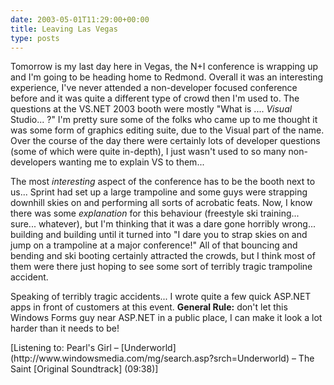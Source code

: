 ```yaml
---
date: 2003-05-01T11:29:00+00:00
title: Leaving Las Vegas
type: posts
---
```

Tomorrow is my last day here in Vegas, the N+I conference is wrapping up and I'm going to be heading home to Redmond. Overall it was an interesting experience, I've never attended a non-developer focused conference before and it was quite a different type of crowd then I'm used to. The questions at the VS.NET 2003 booth were mostly "What is .... <i>Visual</i> Studio... ?" I'm pretty sure some of the folks who came up to me thought it was some form of graphics editing suite, due to the Visual part of the name. Over the course of the day there were certainly lots of developer questions (some of which were quite in-depth), I just wasn't used to so many non-developers wanting me to explain VS to them...

The most <i>interesting</i> aspect of the conference has to be the booth next to us... Sprint had set up a large trampoline and some guys were strapping downhill skies on and performing all sorts of acrobatic feats. Now, I know there was some <i>explanation</i> for this behaviour (freestyle ski training... sure... whatever), but I'm thinking that it was a dare gone horribly wrong... building and building until it turned into "I dare you to strap skies on and jump on a trampoline at a major conference!" All of that bouncing and bending and ski booting certainly attracted the crowds, but I think most of them were there just hoping to see some sort of terribly tragic trampoline accident.

Speaking of terribly tragic accidents... I wrote quite a few quick ASP.NET apps in front of customers at this event. <b>General Rule:</b> don't let this Windows Forms guy near ASP.NET in a public place, I can make it look a lot harder than it needs to be!

<div class="media">
  [Listening to: Pearl's Girl – [Underworld](http://www.windowsmedia.com/mg/search.asp?srch=Underworld) – The Saint [Original Soundtrack] (09:38)]
</div>
